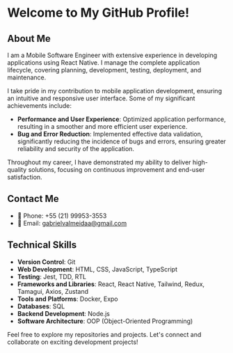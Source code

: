 # Welcome to My GitHub Profile!

## About Me

I am a Mobile Software Engineer with extensive experience in developing applications using React Native. I manage the complete application lifecycle, covering planning, development, testing, deployment, and maintenance.

I take pride in my contribution to mobile application development, ensuring an intuitive and responsive user interface. Some of my significant achievements include:

- **Performance and User Experience**: Optimized application performance, resulting in a smoother and more efficient user experience.
- **Bug and Error Reduction**: Implemented effective data validation, significantly reducing the incidence of bugs and errors, ensuring greater reliability and security of the application.

Throughout my career, I have demonstrated my ability to deliver high-quality solutions, focusing on continuous improvement and end-user satisfaction.

## Contact Me

- 📱 Phone: +55 (21) 99953-3553
- 📧 Email: [gabrielvalmeidaa@gmail.com](mailto:gabrielvalmeidaa@gmail.com)

## Technical Skills

- **Version Control**: Git
- **Web Development**: HTML, CSS, JavaScript, TypeScript
- **Testing**: Jest, TDD, RTL
- **Frameworks and Libraries**: React, React Native, Tailwind, Redux, Tamagui, Axios, Zustand
- **Tools and Platforms**: Docker, Expo
- **Databases**: SQL
- **Backend Development**: Node.js
- **Software Architecture**: OOP (Object-Oriented Programming)

Feel free to explore my repositories and projects. Let's connect and collaborate on exciting development projects!


<!--
**VeigaGabriel/VeigaGabriel** is a ✨ _special_ ✨ repository because its `README.md` (this file) appears on your GitHub profile.

Here are some ideas to get you started:

- 🔭 I’m currently working on ...
- 🌱 I’m currently learning ...
- 👯 I’m looking to collaborate on ...
- 🤔 I’m looking for help with ...
- 💬 Ask me about ...
- 📫 How to reach me: ...
- 😄 Pronouns: ...
- ⚡ Fun fact: ...
-->
